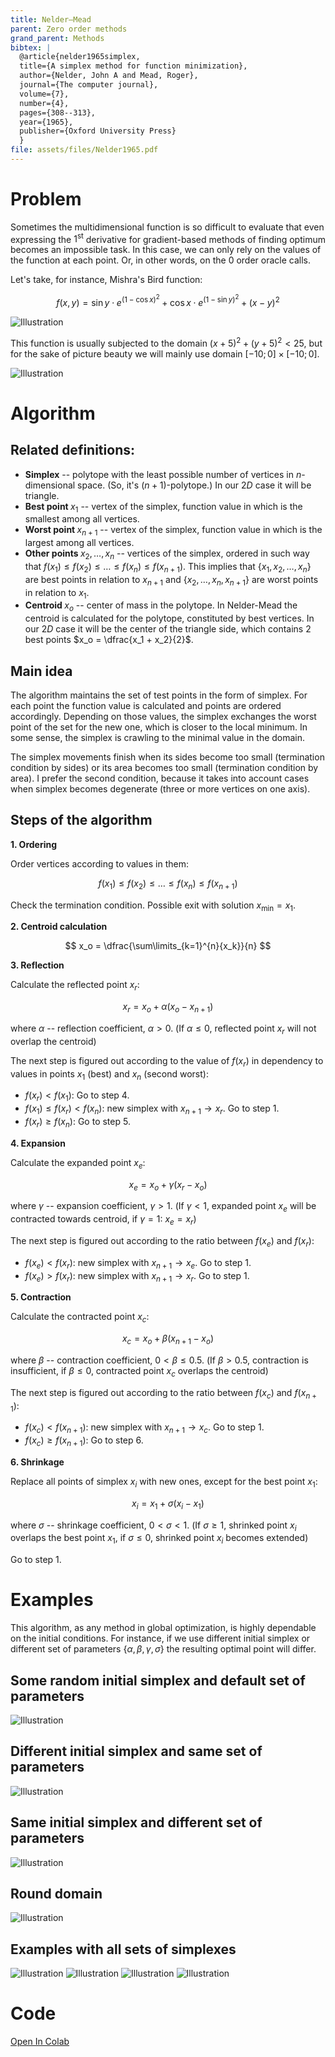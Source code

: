 ```yaml
---
title: Nelder–Mead
parent: Zero order methods
grand_parent: Methods
bibtex: |
  @article{nelder1965simplex,
  title={A simplex method for function minimization},
  author={Nelder, John A and Mead, Roger},
  journal={The computer journal},
  volume={7},
  number={4},
  pages={308--313},
  year={1965},
  publisher={Oxford University Press}
  }
file: assets/files/Nelder1965.pdf  
---
```

# Problem

Sometimes the multidimensional function is so difficult to evaluate that even expressing the $1^{\text{st}}$ derivative for gradient-based methods of finding optimum becomes an impossible task.
In this case, we can only rely on the values of the function at each point. Or, in other words, on the $0$ order oracle calls.

Let's take, for instance, Mishra's Bird function:

$$
f(x,y) = \sin{y} \cdot e^{\left( 1 - \cos{x} \right)^2} + \cos{x} \cdot e^{\left( 1 - \sin{y} \right)^2} + (x - y)^2
$$

![Illustration](nm_mishra3d.svg)

This function is usually subjected to the domain $(x+5)^2 + (y+5)^2 < 25$, but for the sake of picture beauty we will mainly use domain $[-10; 0] \times [-10; 0]$.

![Illustration](nm_domains.svg)

# Algorithm

## Related definitions:

* $\textbf{Simplex}$ -- polytope with the least possible number of vertices in $n$-dimensional space. (So, it's $(n+1)$-polytope.) In our $2D$ case it will be triangle.
* $\textbf{Best point }x_1$ -- vertex of the simplex, function value in which is the smallest among all vertices.
* $\textbf{Worst point }x_{n+1}$ -- vertex of the simplex, function value in which is the largest among all vertices.
* $\textbf{Other points }x_2, \ldots, x_n$ -- vertices of the simplex, ordered in such way that $f(x_1) \leqslant f(x_2) \leqslant \ldots \leqslant f(x_n) \leqslant f(x_{n+1})$.
This implies that $\{ x_1, x_2, \ldots, x_n \}$ are best points in relation to $x_{n+1}$ and $\{ x_2, \ldots, x_n, x_{n+1} \}$ are worst points in relation to $x_1$.
* $\textbf{Centroid }x_o$ -- center of mass in the polytope. In Nelder-Mead the centroid is calculated for the polytope, constituted by best vertices.
In our $2D$ case it will be the center of the triangle side, which contains $2$ best points $x_o = \dfrac{x_1 + x_2}{2}$.

## Main idea

The algorithm maintains the set of test points in the form of simplex. For each point the function value is calculated and points are ordered accordingly.
Depending on those values, the simplex exchanges the worst point of the set for the new one, which is closer to the local minimum. In some sense, the simplex is crawling to the minimal value in the domain.

The simplex movements finish when its sides become too small (termination condition by sides) or its area becomes too small (termination condition by area). I prefer the second condition, because it takes into account cases when simplex becomes degenerate (three or more vertices on one axis).

## Steps of the algorithm

**1. Ordering**

Order vertices according to values in them:

$$
f(x_1) \leqslant f(x_2) \leqslant \ldots \leqslant f(x_n) \leqslant f(x_{n+1})
$$

Check the termination condition. Possible exit with solution $x_{\min} = x_1$.

**2. Centroid calculation**

$$
x_o = \dfrac{\sum\limits_{k=1}^{n}{x_k}}{n}
$$

**3. Reflection**

Calculate the reflected point $x_r$:

$$
x_r = x_o + \alpha \left( x_o - x_{n+1} \right)
$$

where $\alpha$ -- reflection coefficient, $\alpha > 0$. (If $\alpha \leqslant 0$, reflected point $x_r$ will not overlap the centroid)

The next step is figured out according to the value of $f(x_r)$ in dependency to values in points $x_1$ (best) and $x_n$ (second worst):

* $f(x_r) < f(x_1)$: Go to step $4$.
* $f(x_1) \leqslant f(x_r) < f(x_n)$: new simplex with $x_{n+1} \rightarrow x_r$. Go to step $1$.
* $f(x_r) \geqslant f(x_n)$: Go to step $5$.

**4. Expansion**

Calculate the expanded point $x_e$:

$$
x_e = x_o + \gamma \left( x_r - x_o \right)
$$

where $\gamma$ -- expansion coefficient, $\gamma > 1$. (If $\gamma < 1$, expanded point $x_e$ will be contracted towards centroid, 
if $\gamma = 1$: $x_e = x_r$)

The next step is figured out according to the ratio between $f(x_e)$ and $f(x_r)$:

* $f(x_e) < f(x_r)$: new simplex with $x_{n+1} \rightarrow x_e$. Go to step $1$.
* $f(x_e) > f(x_r)$: new simplex with $x_{n+1} \rightarrow x_r$. Go to step $1$.

**5. Contraction**

Calculate the contracted point $x_c$:

$$
x_c = x_o + \beta \left( x_{n+1} - x_o \right)
$$

where $\beta$ -- contraction coefficient, $0 < \beta \leqslant 0.5$. (If $\beta > 0.5$, contraction is insufficient, 
if $\beta \leqslant 0$, contracted point $x_c$ overlaps the centroid)

The next step is figured out according to the ratio between $f(x_c)$ and $f(x_{n+1})$:

* $f(x_c) < f(x_{n+1})$: new simplex with $x_{n+1} \rightarrow x_c$. Go to step $1$.
* $f(x_c) \geqslant f(x_{n+1})$: Go to step $6$.

**6. Shrinkage**

Replace all points of simplex $x_i$ with new ones, except for the best point $x_1$:

$$
x_i = x_1 + \sigma \left( x_i - x_1 \right)
$$

where $\sigma$ -- shrinkage coefficient, $0 < \sigma < 1$. (If $\sigma \geqslant 1$, shrinked point $x_i$ overlaps the best point $x_1$, 
if $\sigma \leqslant 0$, shrinked point $x_i$ becomes extended)

Go to step $1$.

# Examples

This algorithm, as any method in global optimization, is highly dependable on the initial conditions. 
For instance, if we use different initial simplex or different set of parameters $\{ \alpha, \beta, \gamma, \sigma \}$ the resulting optimal point will differ.

## Some random initial simplex and default set of parameters

![Illustration](nm_SquareDomain1.gif)

## Different initial simplex and same set of parameters

![Illustration](nm_SquareDomain2.gif)

## Same initial simplex and different set of parameters

![Illustration](nm_SquareDomain3.gif)

## Round domain

![Illustration](nm_RoundDomain.gif)

## Examples with all sets of simplexes

![Illustration](nm_SquareDomain1.svg)
![Illustration](nm_SquareDomain2.svg)
![Illustration](nm_SquareDomain3.svg)
![Illustration](nm_RoundDomain.svg)

# Code
[Open In Colab](https://colab.research.google.com/github/MerkulovDaniil/optim/blob/master/assets/Notebooks/Nelder%20Mead.ipynb)
